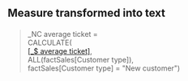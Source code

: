 <h2><p>Measure transformed into text </p></h2>

>_NC average ticket = <br>
>CALCULATE(<br>
>    [[_$ average ticket]](/Measures/Overall/_$%20average%20ticket.md),<br>
>    ALL(factSales[Customer type]),<br>
>    factSales[Customer type] = "New customer")